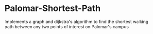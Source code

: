 # Palomar-Shortest-Path
Implements a graph and dijkstra's algorithm to find the shortest walking path between any two points of interest on Palomar's campus
